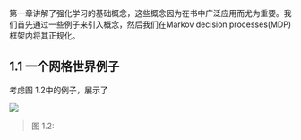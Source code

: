  第一章讲解了强化学习的基础概念，这些概念因为在书中广泛应用而尤为重要。我们首先通过一些例子来引入概念，然后我们在Markov decision processes(MDP)框架内将其正规化。

## 1.1 一个网格世界例子

 考虑图 1.2中的例子，展示了


 ![](../img/01/1.png)
 
 > 图 1.2: 
